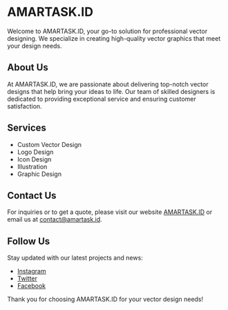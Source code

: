 # AMARTASK.ID

Welcome to AMARTASK.ID, your go-to solution for professional vector designing. We specialize in creating high-quality vector graphics that meet your design needs.

## About Us

At AMARTASK.ID, we are passionate about delivering top-notch vector designs that help bring your ideas to life. Our team of skilled designers is dedicated to providing exceptional service and ensuring customer satisfaction.

## Services

- Custom Vector Design
- Logo Design
- Icon Design
- Illustration
- Graphic Design

## Contact Us

For inquiries or to get a quote, please visit our website [AMARTASK.ID](https://amartask.vercel.app) or email us at contact@amartask.id.

## Follow Us

Stay updated with our latest projects and news:

- [Instagram](https://instagram.com/amartask.id)
- [Twitter](https://twitter.com/amartask_id)
- [Facebook](https://facebook.com/amartask.id)

Thank you for choosing AMARTASK.ID for your vector design needs!
